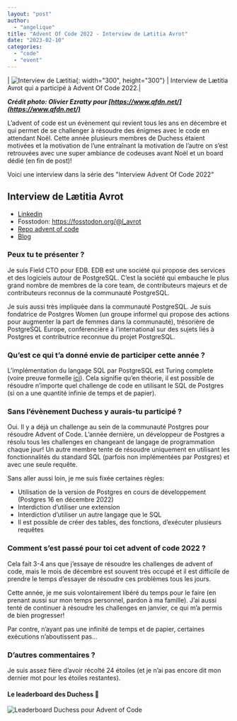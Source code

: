 ```yaml
---
layout: "post"
author:
  - "angelique"
title: "Advent Of Code 2022 - Interview de Lætitia Avrot"
date: "2023-02-10"
categories:
  - "code"
  - "event"
---
```


| ![ Interview de Lætitia](/assets/2023/01/2023-01-17-advent-of-code/laetitia.png){: width="300", height="300"} | Interview de Lætitia Avrot qui a participé à Advent Of Code 2022.|

***Crédit photo: Olivier Ezratty pour [https://www.qfdn.net/](https://www.qfdn.net/)***

L’advent of code est un évènement qui revient tous les ans en décembre et qui permet de se challenger à résoudre des énigmes avec le code en attendant Noël.
Cette année plusieurs membres de Duchess étaient motivées et la motivation de l’une entraînant la motivation de l’autre on s’est retrouvées avec une super ambiance de codeuses avant Noël et un board dédié (en fin de post)!

Voici une interview dans la série des "Interview Advent Of Code 2022"

## Interview de Lætitia Avrot

- [Linkedin](https://www.linkedin.com/in/l%C3%A6titia-avrot/)
- Fosstodon: https://fosstodon.org/@l_avrot 
- [Repo advent of code](https://gitlab.com/l_avrot/adventofcode/-/tree/master/2022)
- [Blog](https://mydbanotebook.org/)

### Peux tu te présenter ?
Je suis Field CTO pour EDB.
EDB est une société qui propose des services et des logiciels autour de PostgreSQL.
C’est la société qui embauche le plus grand nombre de membres de la core team, de contributeurs majeurs et de contributeurs reconnus de la communauté PostgreSQL.

Je suis aussi très impliquée dans la communauté PostgreSQL.
Je suis fondatrice de Postgres Women (un groupe informel qui propose des actions pour augmenter la part de femmes dans la communauté), trésorière de PostgreSQL Europe, conférencière à l’international sur des sujets liés à Postgres et contributrice reconnue du projet PostgreSQL.

### Qu’est ce qui t’a donné envie de participer cette année ?
L’implémentation du langage SQL par PostgreSQL est Turing complete (voire preuve formelle [ici](https://wiki.postgresql.org/wiki/Cyclic_Tag_System)).
Cela signifie qu’en théorie, il est possible de résoudre n’importe quel challenge de code en utilisant le SQL de Postgres (si on a une quantité infinie de temps et de papier). 

### Sans l’évènement Duchess y aurais-tu participé ?
Oui. Il y a déjà un challenge au sein de la communauté Postgres pour résoudre Advent of Code.
L’année dernière, un développeur de Postgres a résolu tous les challenges en changeant de langage de programmation chaque jour! Un autre membre tente de résoudre uniquement en utilisant les fonctionnalités du standard SQL (parfois non implémentées par Postgres) et avec une seule requête.

Sans aller aussi loin, je me suis fixée certaines règles:
- Utilisation de la version de Postgres en cours de développement (Postgres 16 en décembre 2022)
- Interdiction d’utiliser une extension
- Interdiction d’utiliser un autre langage que le SQL
- Il est possible de créer des tables, des fonctions, d’exécuter plusieurs requêtes

### Comment s’est passé pour toi cet advent of code 2022 ?
Cela fait 3-4 ans que j’essaye de résoudre les challenges de advent of code, mais le mois de décembre est souvent très occupé et il est difficile de prendre le temps d’essayer de résoudre ces problèmes tous les jours.

Cette année, je me suis volontairement libéré du temps pour le faire (en prenant aussi sur mon temps personnel, pardon à ma famille).
J’ai aussi tenté de continuer à résoudre les challenges en janvier, ce qui m’a permis de bien progresser!

Par contre, n’ayant pas une infinité de temps et de papier, certaines exécutions n’aboutissent pas…

### D’autres commentaires ?
Je suis assez fière d’avoir récolté 24 étoiles (et je n’ai pas encore dit mon dernier mot pour les étoiles restantes). 

#### Le leaderboard des Duchess 👏
![Leaderboard Duchess pour Advent of Code](/assets/2023/01/2023-01-17-advent-of-code/board.png)